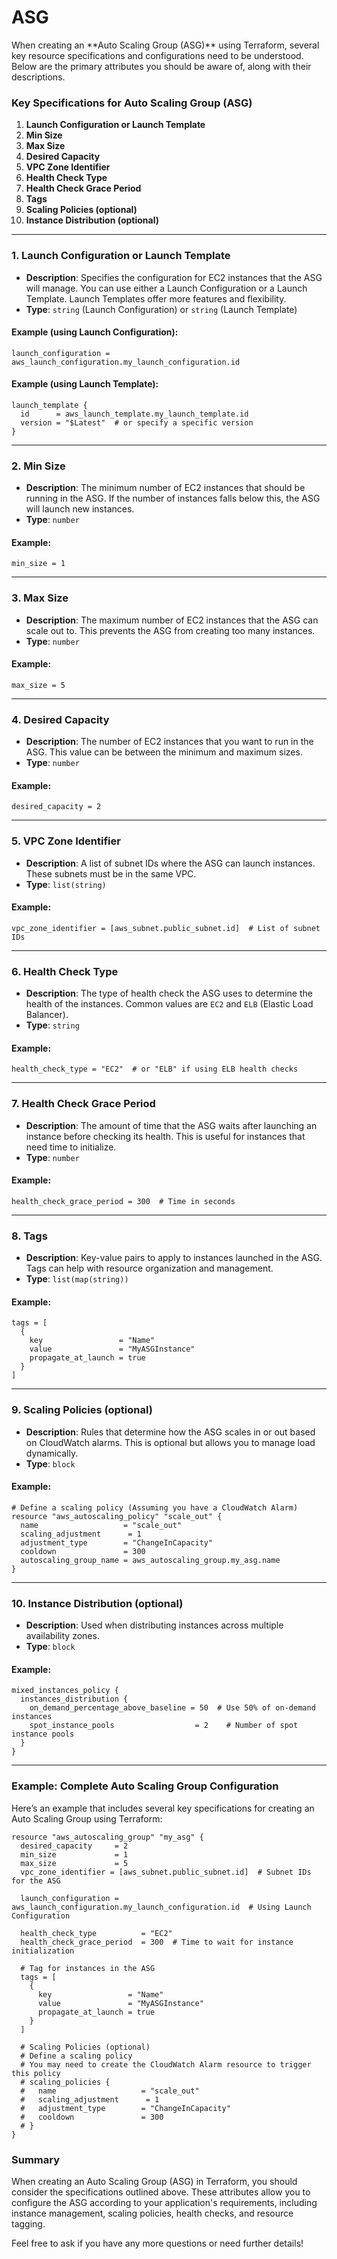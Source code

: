 <h1>ASG</h1>
When creating an **Auto Scaling Group (ASG)** using Terraform, several key resource specifications and configurations need to be understood. Below are the primary attributes you should be aware of, along with their descriptions.

### Key Specifications for Auto Scaling Group (ASG)

1. **Launch Configuration or Launch Template**
2. **Min Size**
3. **Max Size**
4. **Desired Capacity**
5. **VPC Zone Identifier**
6. **Health Check Type**
7. **Health Check Grace Period**
8. **Tags**
9. **Scaling Policies (optional)**
10. **Instance Distribution (optional)**

---

### 1. **Launch Configuration or Launch Template**
- **Description**: Specifies the configuration for EC2 instances that the ASG will manage. You can use either a Launch Configuration or a Launch Template. Launch Templates offer more features and flexibility.
- **Type**: `string` (Launch Configuration) or `string` (Launch Template)

#### Example (using Launch Configuration):
```hcl
launch_configuration = aws_launch_configuration.my_launch_configuration.id
```

#### Example (using Launch Template):
```hcl
launch_template {
  id      = aws_launch_template.my_launch_template.id
  version = "$Latest"  # or specify a specific version
}
```

---

### 2. **Min Size**
- **Description**: The minimum number of EC2 instances that should be running in the ASG. If the number of instances falls below this, the ASG will launch new instances.
- **Type**: `number`

#### Example:
```hcl
min_size = 1
```

---

### 3. **Max Size**
- **Description**: The maximum number of EC2 instances that the ASG can scale out to. This prevents the ASG from creating too many instances.
- **Type**: `number`

#### Example:
```hcl
max_size = 5
```

---

### 4. **Desired Capacity**
- **Description**: The number of EC2 instances that you want to run in the ASG. This value can be between the minimum and maximum sizes.
- **Type**: `number`

#### Example:
```hcl
desired_capacity = 2
```

---

### 5. **VPC Zone Identifier**
- **Description**: A list of subnet IDs where the ASG can launch instances. These subnets must be in the same VPC.
- **Type**: `list(string)`

#### Example:
```hcl
vpc_zone_identifier = [aws_subnet.public_subnet.id]  # List of subnet IDs
```

---

### 6. **Health Check Type**
- **Description**: The type of health check the ASG uses to determine the health of the instances. Common values are `EC2` and `ELB` (Elastic Load Balancer).
- **Type**: `string`

#### Example:
```hcl
health_check_type = "EC2"  # or "ELB" if using ELB health checks
```

---

### 7. **Health Check Grace Period**
- **Description**: The amount of time that the ASG waits after launching an instance before checking its health. This is useful for instances that need time to initialize.
- **Type**: `number`

#### Example:
```hcl
health_check_grace_period = 300  # Time in seconds
```

---

### 8. **Tags**
- **Description**: Key-value pairs to apply to instances launched in the ASG. Tags can help with resource organization and management.
- **Type**: `list(map(string))`

#### Example:
```hcl
tags = [
  {
    key                 = "Name"
    value               = "MyASGInstance"
    propagate_at_launch = true
  }
]
```

---

### 9. **Scaling Policies (optional)**
- **Description**: Rules that determine how the ASG scales in or out based on CloudWatch alarms. This is optional but allows you to manage load dynamically.
- **Type**: `block`

#### Example:
```hcl
# Define a scaling policy (Assuming you have a CloudWatch Alarm)
resource "aws_autoscaling_policy" "scale_out" {
  name                   = "scale_out"
  scaling_adjustment      = 1
  adjustment_type        = "ChangeInCapacity"
  cooldown               = 300
  autoscaling_group_name = aws_autoscaling_group.my_asg.name
}
```

---

### 10. **Instance Distribution (optional)**
- **Description**: Used when distributing instances across multiple availability zones.
- **Type**: `block`

#### Example:
```hcl
mixed_instances_policy {
  instances_distribution {
    on_demand_percentage_above_baseline = 50  # Use 50% of on-demand instances
    spot_instance_pools                  = 2    # Number of spot instance pools
  }
}
```

---

### Example: Complete Auto Scaling Group Configuration

Here’s an example that includes several key specifications for creating an Auto Scaling Group using Terraform:

```hcl
resource "aws_autoscaling_group" "my_asg" {
  desired_capacity     = 2
  min_size             = 1
  max_size             = 5
  vpc_zone_identifier = [aws_subnet.public_subnet.id]  # Subnet IDs for the ASG

  launch_configuration = aws_launch_configuration.my_launch_configuration.id  # Using Launch Configuration

  health_check_type          = "EC2"
  health_check_grace_period  = 300  # Time to wait for instance initialization

  # Tag for instances in the ASG
  tags = [
    {
      key                 = "Name"
      value               = "MyASGInstance"
      propagate_at_launch = true
    }
  ]

  # Scaling Policies (optional)
  # Define a scaling policy
  # You may need to create the CloudWatch Alarm resource to trigger this policy
  # scaling_policies {
  #   name                   = "scale_out"
  #   scaling_adjustment      = 1
  #   adjustment_type        = "ChangeInCapacity"
  #   cooldown               = 300
  # }
}
```

### Summary
When creating an Auto Scaling Group (ASG) in Terraform, you should consider the specifications outlined above. These attributes allow you to configure the ASG according to your application's requirements, including instance management, scaling policies, health checks, and resource tagging.

Feel free to ask if you have any more questions or need further details!
